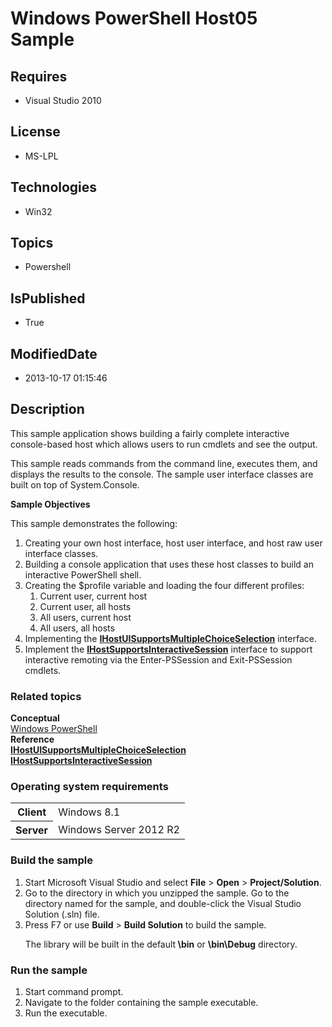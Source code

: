 # Windows PowerShell Host05 Sample
## Requires
* Visual Studio 2010
## License
* MS-LPL
## Technologies
* Win32
## Topics
* Powershell
## IsPublished
* True
## ModifiedDate
* 2013-10-17 01:15:46
## Description

<div id="mainSection">
<p>This sample application shows building a fairly complete interactive console-based host which allows users to run cmdlets and see the output.
</p>
<p>This sample reads commands from the command line, executes them, and displays the results to the console. The sample user interface classes are built on top of System.Console.
</p>
<p><b>Sample Objectives</b></p>
<p>This sample demonstrates the following:</p>
<ol>
<li>Creating your own host interface, host user interface, and host raw user interface classes.
</li><li>Building a console application that uses these host classes to build an interactive PowerShell shell.
</li><li>Creating the $profile variable and loading the four different profiles:
<ol>
<li>Current user, current host </li><li>Current user, all hosts </li><li>All users, current host </li><li>All users, all hosts </li></ol>
</li><li>Implementing the <a href="http://msdn.microsoft.com/en-us/library/windows/desktop/dd144514">
<b>IHostUISupportsMultipleChoiceSelection</b></a> interface. </li><li>Implement the <a href="http://msdn.microsoft.com/en-us/library/windows/desktop/dd144513">
<b>IHostSupportsInteractiveSession</b></a> interface to support interactive remoting via the Enter-PSSession and Exit-PSSession cmdlets.
</li></ol>
<p></p>
<h3><a id="related_topics"></a>Related topics</h3>
<dl><dt><b>Conceptual</b> </dt><dt><a href="http://go.microsoft.com/fwlink/?LinkID=178145">Windows PowerShell</a>
</dt><dt><b>Reference</b> </dt><dt><a href="http://msdn.microsoft.com/en-us/library/windows/desktop/dd144514"><b>IHostUISupportsMultipleChoiceSelection</b></a>
</dt><dt><a href="http://msdn.microsoft.com/en-us/library/windows/desktop/dd144513"><b>IHostSupportsInteractiveSession</b></a>
</dt></dl>
<h3>Operating system requirements</h3>
<table>
<tbody>
<tr>
<th>Client</th>
<td><dt>Windows&nbsp;8.1 </dt></td>
</tr>
<tr>
<th>Server</th>
<td><dt>Windows Server&nbsp;2012&nbsp;R2 </dt></td>
</tr>
</tbody>
</table>
<h3>Build the sample</h3>
<p></p>
<ol>
<li>Start Microsoft Visual Studio and select <b>File</b> &gt; <b>Open</b> &gt; <b>
Project/Solution</b>. </li><li>Go to the directory in which you unzipped the sample. Go to the directory named for the sample, and double-click the Visual Studio Solution (.sln) file.
</li><li>Press F7 or use <b>Build</b> &gt; <b>Build Solution</b> to build the sample.
<p>The library will be built in the default<b> \bin</b> or <b>\bin\Debug</b> directory.</p>
</li></ol>
<p></p>
<h3>Run the sample</h3>
<p></p>
<ol>
<li>Start command prompt. </li><li>Navigate to the folder containing the sample executable. </li><li>Run the executable. </li></ol>
<p></p>
</div>
